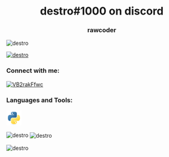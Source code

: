    <h1 align="center">destro#1000 on discord</h1>
   <h3 align="center">rawcoder</h3>

   <p align="left"> <img src="https://komarev.com/ghpvc/?username=destro&label=Profile%20views&color=0e75b6&style=flat" alt="destro" /> </p>

   <p align="left"> <a href="https://github.com/ryo-ma/github-profile-trophy"><img src="https://github-profile-trophy.vercel.app/?username=destro" alt="destro" /></a> </p>

   <h3 align="left">Connect with me:</h3>
   <p align="left">
   <a href="https://discord.gg/VB2rakFfwc" target="blank"><img align="center" src="https://cdn.jsdelivr.net/npm/simple-icons@3.0.1/icons/discord.svg" alt="VB2rakFfwc" height="30" width="40" /></a>
   </p>

   <h3 align="left">Languages and Tools:</h3>
   <p align="left"> <a href="https://www.python.org" target="_blank"> <img src="https://raw.githubusercontent.com/devicons/devicon/master/icons/python/python-original.svg"   alt="python" width="40" height="40"/> </a> </p>

   <p><img align="left" src="https://github-readme-stats.vercel.app/api/top-langs?username=destro&show_icons=true&locale=en&layout=compact" alt="destro" /></p>

   <p>&nbsp;<img align="center" src="https://github-readme-stats.vercel.app/api?username=destro&show_icons=true&locale=en" alt="destro" /></p>

   <p><img align="center" src="https://github-readme-streak-stats.herokuapp.com/?user=destro&" alt="destro" /></p>


